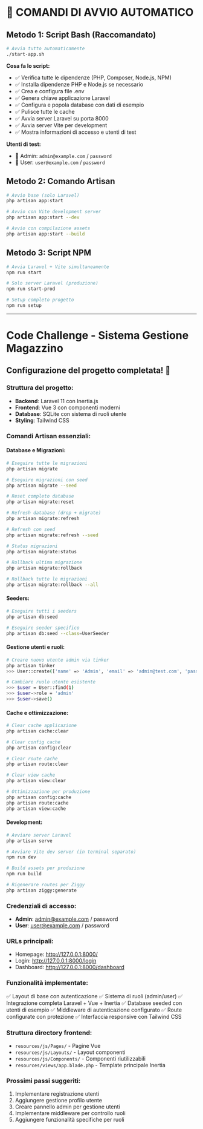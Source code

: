 # 🚀 COMANDI DI AVVIO AUTOMATICO

## Metodo 1: Script Bash (Raccomandato)

```bash
# Avvia tutto automaticamente
./start-app.sh
```

**Cosa fa lo script:**
- ✅ Verifica tutte le dipendenze (PHP, Composer, Node.js, NPM)
- ✅ Installa dipendenze PHP e Node.js se necessario  
- ✅ Crea e configura file .env
- ✅ Genera chiave applicazione Laravel
- ✅ Configura e popola database con dati di esempio
- ✅ Pulisce tutte le cache
- ✅ Avvia server Laravel su porta 8000
- ✅ Avvia server Vite per development
- ✅ Mostra informazioni di accesso e utenti di test

**Utenti di test:**
- 🔐 Admin: `admin@example.com` / `password`
- 👤 User: `user@example.com` / `password`

## Metodo 2: Comando Artisan

```bash
# Avvio base (solo Laravel)
php artisan app:start

# Avvio con Vite development server
php artisan app:start --dev

# Avvio con compilazione assets
php artisan app:start --build
```

## Metodo 3: Script NPM

```bash
# Avvia Laravel + Vite simultaneamente  
npm run start

# Solo server Laravel (produzione)
npm run start-prod

# Setup completo progetto
npm run setup
```

---

# Code Challenge - Sistema Gestione Magazzino

## Configurazione del progetto completata! 🎉

### Struttura del progetto:
- **Backend**: Laravel 11 con Inertia.js
- **Frontend**: Vue 3 con componenti moderni
- **Database**: SQLite con sistema di ruoli utente
- **Styling**: Tailwind CSS

### Comandi Artisan essenziali:

#### Database e Migrazioni:
```bash
# Eseguire tutte le migrazioni
php artisan migrate

# Eseguire migrazioni con seed
php artisan migrate --seed

# Reset completo database
php artisan migrate:reset

# Refresh database (drop + migrate)
php artisan migrate:refresh

# Refresh con seed
php artisan migrate:refresh --seed

# Status migrazioni
php artisan migrate:status

# Rollback ultima migrazione
php artisan migrate:rollback

# Rollback tutte le migrazioni
php artisan migrate:rollback --all
```

#### Seeders:
```bash
# Eseguire tutti i seeders
php artisan db:seed

# Eseguire seeder specifico
php artisan db:seed --class=UserSeeder
```

#### Gestione utenti e ruoli:
```bash
# Creare nuovo utente admin via tinker
php artisan tinker
>>> User::create(['name' => 'Admin', 'email' => 'admin@test.com', 'password' => Hash::make('password'), 'role' => 'admin'])

# Cambiare ruolo utente esistente
>>> $user = User::find(1)
>>> $user->role = 'admin'
>>> $user->save()
```

#### Cache e ottimizzazione:
```bash
# Clear cache applicazione
php artisan cache:clear

# Clear config cache
php artisan config:clear

# Clear route cache
php artisan route:clear

# Clear view cache
php artisan view:clear

# Ottimizzazione per produzione
php artisan config:cache
php artisan route:cache
php artisan view:cache
```

#### Development:
```bash
# Avviare server Laravel
php artisan serve

# Avviare Vite dev server (in terminal separato)
npm run dev

# Build assets per produzione
npm run build

# Rigenerare routes per Ziggy
php artisan ziggy:generate
```

### Credenziali di accesso:
- **Admin**: admin@example.com / password
- **User**: user@example.com / password

### URLs principali:
- Homepage: http://127.0.0.1:8000/
- Login: http://127.0.0.1:8000/login
- Dashboard: http://127.0.0.1:8000/dashboard

### Funzionalità implementate:
✅ Layout di base con autenticazione
✅ Sistema di ruoli (admin/user)
✅ Integrazione completa Laravel + Vue + Inertia
✅ Database seeded con utenti di esempio
✅ Middleware di autenticazione configurato
✅ Route configurate con protezione
✅ Interfaccia responsive con Tailwind CSS

### Struttura directory frontend:
- `resources/js/Pages/` - Pagine Vue
- `resources/js/Layouts/` - Layout componenti
- `resources/js/Components/` - Componenti riutilizzabili
- `resources/views/app.blade.php` - Template principale Inertia

### Prossimi passi suggeriti:
1. Implementare registrazione utenti
2. Aggiungere gestione profilo utente
3. Creare pannello admin per gestione utenti
4. Implementare middleware per controllo ruoli
5. Aggiungere funzionalità specifiche per ruoli
